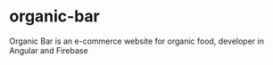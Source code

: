 # organic-bar
Organic Bar is an e-commerce website for organic food, developer in Angular and Firebase
